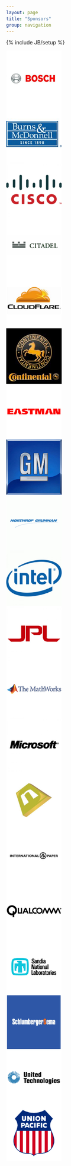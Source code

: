 ```yaml
---
layout: page
title: "Sponsors"
group: navigation
---
```

{% include JB/setup %}
<div class="row">
  <div class="small-12 medium-6 large-6 columns"><img src="assets/images/sponsors/bosch.png" height="150" width="150px" alt="Bosch"/></div><div class="small-12 medium-6 large-6 columns"><img src="assets/images/sponsors/burns.png" height="150" width="150px" alt="Burns & McDonnell"/></div>
</div>

<div class="row">
  <div class="small-12 medium-6 large-6 columns"><img src="assets/images/sponsors/cisco.png" height="150" width="150px" alt="Cisco"/></div><div class="small-12 medium-6 large-6 columns"><img src="assets/images/sponsors/citadel.png" height="150" width="150px" alt="Citadel"/></div>
</div>

<div class="row">
  <div class="small-12 medium-6 large-6 columns"><img src="assets/images/sponsors/cloudflare.png" height="150" width="150px" alt="Cloudflare"/></div><div class="small-12 medium-6 large-6 columns"><img src="assets/images/sponsors/continental.png" height="150" width="150px" alt="Continental Tire North America"/></div>
</div>

<div class="row">
  <div class="small-12 medium-6 large-6 columns"><img src="assets/images/sponsors/eastman.png" height="150" width="150px" alt="Eastman"/></div><div class="small-12 medium-6 large-6 columns"><img src="assets/images/sponsors/gm.png" height="150" width="150px" alt="General Motors"/></div>
</div>

<div class="row">
  <div class="small-12 medium-6 large-6 columns"><img src="assets/images/sponsors/grumman.png" height="150" width="150px" alt="Northrop Grumman"/></div><div class="small-12 medium-6 large-6 columns"><img src="assets/images/sponsors/intel.png" height="150" width="150px" alt="Intel"/></div>
</div>

<div class="row">
  <div class="small-12 medium-6 large-6 columns"><img src="assets/images/sponsors/jpl.png" height="150" width="150px" alt="JPL"/></div><div class="small-12 medium-6 large-6 columns"><img src="assets/images/sponsors/mathworks.png" height="150" width="150px" alt="MathWorks"/></div>
</div>

<div class="row">
  <div class="small-12 medium-6 large-6 columns"><img src="assets/images/sponsors/microsoft.png" height="150" width="150px" alt="Microsoft"/></div><div class="small-12 medium-6 large-6 columns"><img src="assets/images/sponsors/namecheap.png" height="150" width="150px" alt="Namecheap"/></div>
</div>

<div class="row">
  <div class="small-12 medium-6 large-6 columns"><img src="assets/images/sponsors/paper.png" height="150" width="150px" alt="International Paper Co"/></div><div class="small-12 medium-6 large-6 columns"><img src="assets/images/sponsors/qualcomm.png" height="150" width="150px" alt="Qualcomm"/></div>
</div>

<div class="row">
  <div class="small-12 medium-6 large-6 columns"><img src="assets/images/sponsors/sandia.png" height="150" width="150px" alt="Sandia National Laboratories"/></div><div class="small-12 medium-6 large-6 columns"><img src="assets/images/sponsors/slb.png" height="150" width="150px" alt="Schlumberger"/></div>
</div>

<div class="row">
  <div class="small-12 medium-6 large-6 columns"><img src="assets/images/sponsors/united.png" height="150" width="150px" alt="United Technologies"/></div><div class="small-12 medium-6 large-6 columns"><img src="assets/images/sponsors/up.png" height="150" width="150px" alt="Union Pacific"/></div>
</div>
<br/><br/>
